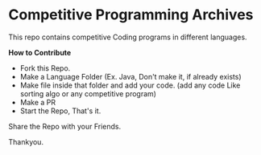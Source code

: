 # Competitive Programming Archives

This repo contains competitive Coding programs in different languages.

**How to Contribute**

- Fork this Repo.
- Make a Language Folder (Ex. Java, Don't make it, if already exists)
- Make file inside that folder and add your code. (add any code Like sorting algo or any competitive program)
- Make a PR
- Start the Repo, That's it.
 
Share the Repo with your Friends.

Thankyou.
